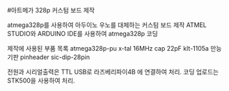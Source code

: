 #아트메가 328p 커스텀 보드 제작 

atmega328p를 사용하여 아두이노 우노를 대체하는 커스텀 보드 제작
ATMEL STUDIO와 ARDUINO IDE를 사용하여 atmega328p 코딩 
 
 제작에 사용된 부품 목록 
 atmega328p-pu
 x-tal 16MHz
 cap 22pF
 klt-1105a
 만능기판
 pinheader
 sic-dip-28pin

 전원과 시리얼출력은 TTL USB로 라즈베리파이4B 에 연결하여 처리. 
 코딩 업로드는 STK500을 사용하여 처리. 
 
 
 
 
